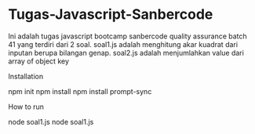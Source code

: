 # Tugas-Javascript-Sanbercode
Ini adalah tugas javascript bootcamp sanbercode quality assurance batch 41 yang terdiri dari 2 soal.
soal1.js adalah menghitung akar kuadrat dari inputan berupa bilangan genap.
soal2.js adalah menjumlahkan value dari array of object key


Installation

npm init
npm install
npm install prompt-sync

How to run

node soal1.js
node soal1.js
